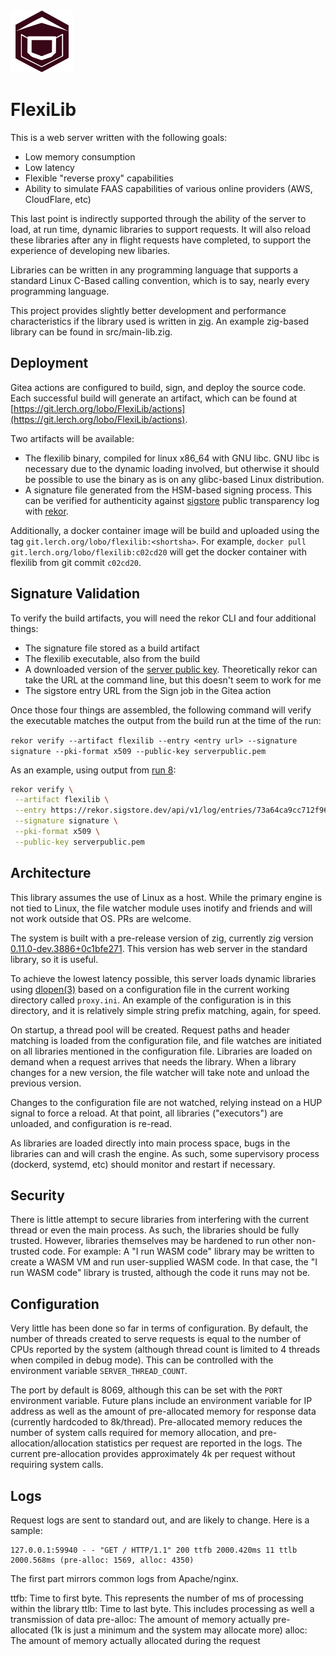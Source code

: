 <img src="FlexiLib.svg" width="100px" />

FlexiLib
========

This is a web server written with the following goals:

* Low memory consumption
* Low latency
* Flexible "reverse proxy" capabilities
* Ability to simulate FAAS capabilities of various online providers (AWS, CloudFlare, etc)

This last point is indirectly supported through the ability of the server to
load, at run time, dynamic libraries to support requests. It will also reload
these libraries after any in flight requests have completed, to support the
experience of developing new libaries.

Libraries can be written in any programming language that supports a standard
Linux C-Based calling convention, which is to say, nearly every programming
language.

This project provides slightly better development and performance characteristics
if the library used is written in [zig](https://ziglang.org). An example zig-based
library can be found in src/main-lib.zig.

Deployment
----------

Gitea actions are configured to build, sign, and deploy the source code. Each
successful build will generate an artifact, which can be found at
[https://git.lerch.org/lobo/FlexiLib/actions](https://git.lerch.org/lobo/FlexiLib/actions).

Two artifacts will be available:

* The flexilib binary, compiled for linux x86_64 with GNU libc. GNU libc is
  necessary due to the dynamic loading involved, but otherwise it should be
  possible to use the binary as is on any glibc-based Linux distribution.
* A signature file generated from the HSM-based signing process. This can be
  verified for authenticity against [sigstore](https://sigstore.dev/) public
  transparency log with [rekor](ihttps://github.com/sigstore/rekor).

Additionally, a docker container image will be build and uploaded using the
tag `git.lerch.org/lobo/flexilib:<shortsha>`. For example, `docker pull git.lerch.org/lobo/flexilib:c02cd20`
will get the docker container with flexilib from git commit `c02cd20`.

Signature Validation
--------------------

To verify the build artifacts, you will need the rekor CLI and four additional
things:

* The signature file stored as a build artifact
* The flexilib executable, also from the build
* A downloaded version of the [server public key](https://emil.lerch.org/serverpublic.pem).
  Theoretically rekor can take the URL at the command line, but this doesn't seem
  to work for me
* The sigstore entry URL from the Sign job in the Gitea action

Once those four things are assembled, the following command will verify the
executable matches the output from the build run at the time of the run:

`rekor verify --artifact flexilib --entry <entry url> --signature signature --pki-format x509 --public-key serverpublic.pem`

As an example, using output from [run 8](https://git.lerch.org/lobo/FlexiLib/actions/runs/8/jobs/1):

```sh
rekor verify \
 --artifact flexilib \
 --entry https://rekor.sigstore.dev/api/v1/log/entries/73a64ca9cc712f9645bfe79ae104b101e3ef7022172f0bfc3aa34d4f45ca2af8 \
 --signature signature \
 --pki-format x509 \
 --public-key serverpublic.pem
```

Architecture
------------

This library assumes the use of Linux as a host. While the primary engine is not
tied to Linux, the file watcher module uses inotify and friends and will not
work outside that OS. PRs are welcome.

The system is built with a pre-release version of zig, currently zig version
[0.11.0-dev.3886+0c1bfe271](https://github.com/marler8997/zig-unofficial-releases#0110-dev38860c1bfe271-summary).
This version has web server in the standard library, so it is useful.

To achieve the lowest latency possible, this server loads dynamic libraries
using [dlopen(3)](https://linux.die.net/man/3/dlopen) based on a configuration
file in the current working directory called `proxy.ini`. An example of the
configuration is in this directory, and it is relatively simple string prefix
matching, again, for speed.

On startup, a thread pool will be created. Request paths and header matching
is loaded from the configuration file, and file watches are initiated on all
libraries mentioned in the configuration file. Libraries are loaded on demand
when a request arrives that needs the library. When a library changes for a new
version, the file watcher will take note and unload the previous version.

Changes to the configuration file are not watched, relying instead on a HUP
signal to force a reload. At that point, all libraries ("executors") are
unloaded, and configuration is re-read.

As libraries are loaded directly into main process space, bugs in the libraries
can and will crash the engine. As such, some supervisory process (dockerd,
systemd, etc) should monitor and restart if necessary.

Security
--------

There is little attempt to secure libraries from interfering with the current
thread or even the main process. As such, the libraries should be fully trusted.
However, libraries themselves may be hardened to run other non-trusted code.
For example: A "I run WASM code" library may be written to create a WASM VM and
run user-supplied WASM code. In that case, the "I run WASM code" library is
trusted, although the code it runs may not be.

Configuration
-------------

Very little has been done so far in terms of configuration. By default, the
number of threads created to serve requests is equal to the number of CPUs
reported by the system (although thread count is limited to 4 threads when
compiled in debug mode). This can be controlled with the environment variable
`SERVER_THREAD_COUNT`.

The port by default is 8069, although this can be set with the `PORT`
environment variable. Future plans include an environment variable for IP
address as well as the amount of pre-allocated memory for response data (currently
hardcoded to 8k/thread). Pre-allocated memory reduces the number of system
calls required for memory allocation, and pre-allocation/allocation statistics
per request are reported in the logs. The current pre-allocation provides
approximately 4k per request without requiring system calls.

Logs
----

Request logs are sent to standard out, and are likely to change. Here is a sample:

```
127.0.0.1:59940 - - "GET / HTTP/1.1" 200 ttfb 2000.420ms 11 ttlb 2000.568ms (pre-alloc: 1569, alloc: 4350)
```

The first part mirrors common logs from Apache/nginx.

ttfb: Time to first byte. This represents the number of ms of processing within the library
ttlb: Time to last byte. This includes processing as well a transmission of data
pre-alloc: The amount of memory actually pre-allocated (1k is just a minimum and the system may allocate more)
alloc: The amount of memory actually allocated during the request

